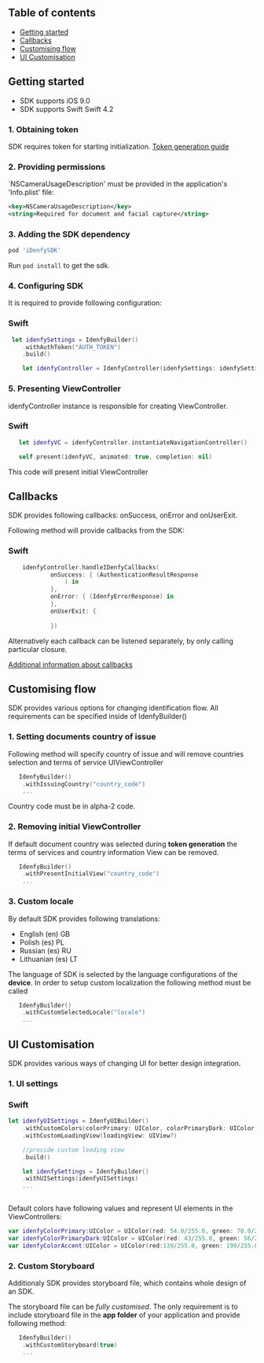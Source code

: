 ## Table of contents

*   [Getting started](#getting-started)
*   [Callbacks](#callbacks)
*   [Customising flow](#customising-flow)
*   [UI Customisation](#ui-customisation)

## Getting started

* SDK supports iOS 9.0
* SDK supports Swift Swift 4.2

### 1. Obtaining token
SDK requires token for starting initialization. [Token generation guide](https://github.com/idenfy/Documentation/blob/master/pages/GeneratingIdentificationToken.md)

### 2. Providing permissions
 `NSCameraUsageDescription' must be provided in the application's 'Info.plist' file:

```xml
<key>NSCameraUsageDescription</key>
<string>Required for document and facial capture</string>
```
### 3. Adding the SDK dependency
```ruby
pod 'iDenfySDK'
```

Run `pod install` to get the sdk.

### 4. Configuring SDK

It is required to provide following configuration:
### Swift
```swift
 let idenfySettings = IdenfyBuilder()
    .withAuthToken("AUTH_TOKEN")
    .build()

    let idenfyController = IdenfyController(idenfySettings: idenfySettings)
```
### 5. Presenting ViewController

idenfyController instance is responsible for creating ViewController.
### Swift
```swift
   let idenfyVC = idenfyController.instantiateNavigationController()         

   self.present(idenfyVC, animated: true, completion: nil)
```
This code will present initial ViewController

## Callbacks
SDK provides following callbacks: onSuccess, onError and onUserExit.

Following method will provide callbacks from the SDK:

### Swift
```swift
    idenfyController.handleIDenfyCallbacks(
            onSuccess: { (AuthenticationResultResponse
                ) in
            }, 
            onError: { (IdenfyErrorResponse) in
            }, 
            onUserExit: {
                
            })
```

Alternatively each callback can be listened separately, by only calling particular closure.

 [Additional information about callbacks](https://github.com/idenfy/Documentation/blob/master/pages/StandardErrorMessages.md)

 ## Customising flow
 SDK provides various options for changing identification flow. All requirements can be specified inside of IdenfyBuilder()

 ### 1. Setting documents country of issue

Following method will specify country of issue and will remove countries selection and terms of service UIViewController

```swift
   IdenfyBuilder()
    .withIssuingCountry("country_code")
    ...
```
Country code must be in alpha-2 code.


 ### 2. Removing initial ViewController

If default document country was selected during **token generation** the terms of services and country information View can be removed.
```swift
   IdenfyBuilder()
    .withPresentInitialView("country_code")
    ...
```
 ### 3. Custom locale

 By default SDK provides following translations:

 - English (en) GB
 - Polish (es) PL
 - Russian (es) RU
 - Lithuanian (es) LT

The language of SDK is selected by the language configurations of the **device**. In order to setup custom localization the following method must be called
```swift
   IdenfyBuilder()
    .withCustomSelectedLocale("locale")
    ...
```
## UI Customisation

SDK provides various ways of changing UI for better design integration.
 ### 1. UI settings

### Swift
```swift
let idenfyUISettings = IdenfyUIBuilder()
    .withCustomColors(colorPrimary: UIColor, colorPrimaryDark: UIColor, colorAccent: UIColor)
    .withCustomLoadingView(loadingView: UIView?)

    //provide custom loading view
    .build()

    let idenfySettings = IdenfyBuilder()
    .withUISettings(idenfyUISettings)
    ...
    
```
Default colors have following values and represent UI elements in the ViewControllers:
```swift
var idenfyColorPrimary:UIColor = UIColor(red: 54.0/255.0, green: 70.0/255.0, blue: 93.0/255.0, alpha: 1.0)
var idenfyColorPrimaryDark:UIColor = UIColor(red: 43/255.0, green: 56/255.0, blue: 74/255.0, alpha: 1.0)
var idenfyColorAccent:UIColor = UIColor(red:139/255.0, green: 199/255.0, blue: 224/255.0, alpha: 1.0)    
```
 ### 2. Custom Storyboard
 
Additionaly SDK provides storyboard file, which contains whole design of an SDK. 

The storyboard file can be *fully customised*. The only requirement is to include storyboard file in the **app folder** of your application and provide following method:

```swift
   IdenfyBuilder()
    .withCustomStoryboard(true)
    ...
```




